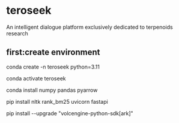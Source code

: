 # teroseek
An intelligent dialogue platform exclusively dedicated to terpenoids research


## first:create environment

conda create -n teroseek python=3.11

conda activate teroseek

conda install numpy pandas pyarrow

pip install nltk rank_bm25 uvicorn fastapi

pip install --upgrade "volcengine-python-sdk[ark]"


